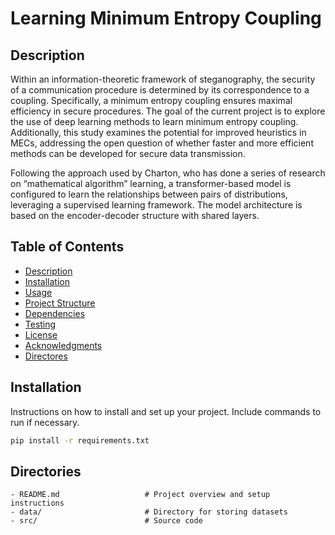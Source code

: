# Learning Minimum Entropy Coupling

## Description
Within an information-theoretic framework of steganography, the security of a communication procedure is determined by its correspondence to a coupling. Specifically, a minimum entropy coupling ensures maximal efficiency in secure procedures. The goal of the current project is to explore the use of deep learning methods to learn minimum entropy coupling. Additionally, this study examines the potential for improved heuristics in MECs, addressing the open question of whether faster and more efficient methods can be developed for secure data transmission. 

Following the approach used by Charton, who has done a series of research on “mathematical algorithm” learning, a transformer-based model is configured to learn the relationships between pairs of distributions, leveraging a supervised learning framework. The model architecture is based on the encoder-decoder structure with shared layers.


## Table of Contents

- [Description](#Description)
- [Installation](#installation)
- [Usage](#usage)
- [Project Structure](#project-structure)
- [Dependencies](#dependencies)
- [Testing](#testing)
- [License](#license)
- [Acknowledgments](#acknowledgments)
- [Directores](#directories)


## Installation

Instructions on how to install and set up your project. Include commands to run if necessary.

```bash
pip install -r requirements.txt
``` 

## Directories 
```
- README.md                   # Project overview and setup instructions
- data/                       # Directory for storing datasets
- src/                        # Source code
``` 
